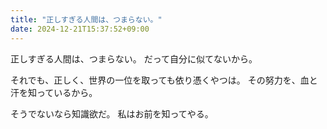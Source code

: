 ```yaml
---
title: "正しすぎる人間は、つまらない。"
date: 2024-12-21T15:37:52+09:00
---
```

正しすぎる人間は、つまらない。
だって自分に似てないから。

それでも、正しく、世界の一位を取っても依り憑くやつは。
その努力を、血と汗を知っているから。

そうでないなら知識欲だ。
私はお前を知ってやる。
